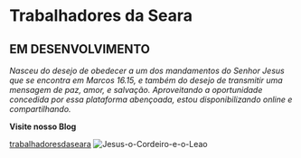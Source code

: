 # Trabalhadores da Seara
## EM DESENVOLVIMENTO

_Nasceu do desejo de obedecer a um dos mandamentos do Senhor Jesus que se encontra em Marcos 16.15, e também do desejo de transmitir uma mensagem de paz, amor, e salvação. Aproveitando a oportunidade concedida por essa plataforma abençoada, estou disponibilizando online e compartilhando._

**Visite nosso Blog** 

[trabalhadoresdaseara](https://mlssystem.github.io/trabalhadoresdaseara/blog.html) ![Jesus-o-Cordeiro-e-o-Leao](https://mlssystem.github.io/trabalhadoresdasear)
